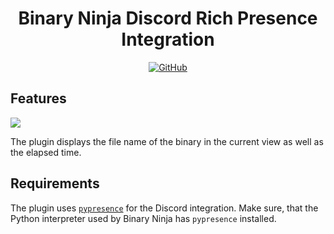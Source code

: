 <h1 align="center">Binary Ninja Discord Rich Presence Integration</h1>
<p align="center">
    <a href="https://github.com/x1tan/binaryninja-discord-integration/blob/master/LICENSE">
        <img alt="GitHub" src="https://img.shields.io/github/license/x1tan/binaryninja-discord-integration">
    </a>
</p>

## Features

![](https://i.imgur.com/hBTlbWF.png)

The plugin displays the file name of the binary in the current view as well as the elapsed time.

## Requirements

The plugin uses [`pypresence`](https://pypi.org/project/pypresence/) for the Discord integration. Make sure, that
the Python interpreter used by Binary Ninja has `pypresence` installed.

